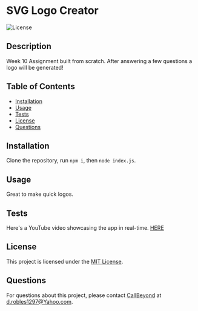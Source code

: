 # SVG Logo Creator

![License](https://img.shields.io/badge/license-MIT-blue.svg)

## Description

Week 10 Assignment built from scratch. After answering a few questions a logo will be generated!

## Table of Contents

- [Installation](#installation)
- [Usage](#usage)
- [Tests](#tests)
- [License](https://choosealicense.com/licenses/mit/)
- [Questions](#questions)

## Installation

Clone the repository, run ```npm i```, then ```node index.js```.

## Usage

Great to make quick logos.

## Tests

Here's a YouTube video showcasing the app in real-time. [HERE](https://www.youtube.com/watch?v=5r-exeUzPqU)

## License
This project is licensed under the [MIT License](https://choosealicense.com/licenses/mit/).

## Questions

For questions about this project, please contact [CallBeyond](https://github.com/CallBeyond) at d.robles1297@Yahoo.com.
